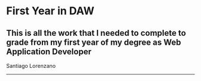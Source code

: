 # First Year in DAW
This is all the work that I needed to complete to grade from my first year of my degree as Web Application Developer
--------------------------------------------------------------------------------------------------------------------
Santiago Lorenzano

--------------------------------------------------------------------------------------------------------------------
